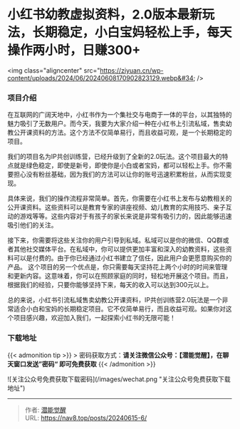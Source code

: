 # 小红书幼教虚拟资料，2.0版本最新玩法，长期稳定，小白宝妈轻松上手，每天操作两小时，日赚300&#43;


&lt;img class=&#34;aligncenter&#34; src=&#34;https://ziyuan.cn/wp-content/uploads/2024/06/20240608170902823129.webp&#34;  /&gt;

###  项目介绍

在互联网的广阔天地中，小红书作为一个集社交与电商于一体的平台，以其独特的魅力吸引了无数用户。而今天，我要为大家介绍一种在小红书上引流私域，售卖幼教公开课资料的方法。这个方法不仅简单易行，而且收益可观，是一个长期稳定的项目。

我们的项目名为IP共创训练营，已经升级到了全新的2.0玩法。这个项目最大的特点就是绿色稳定，即使是新号，即使你是小白或者宝妈，都可以轻松上手。你不需要担心没有粉丝基础，因为我们的方法可以让你的账号迅速积累粉丝，从而实现变现。

具体来说，我们的操作流程非常简单。首先，你需要在小红书上发布与幼教相关的公开课资料。这些资料可以是教育专家的讲座视频、幼儿教育的实用技巧、亲子互动的游戏等等。这些内容对于有孩子的家长来说是非常有吸引力的，因此能够迅速吸引他们的关注。

接下来，你需要将这些关注你的用户引导到私域。私域可以是你的微信、QQ群或者其他社交媒体平台。在私域中，你可以提供更加丰富和深入的幼教资料，这些资料可以是付费的。由于你已经通过小红书建立了信任，因此用户会更愿意购买你的产品。
这个项目的另一个优点是，你只需要每天坚持花上两个小时的时间来管理和更新内容。这意味着，你可以在照顾家庭的同时，轻松地开展这个项目。而且，根据我们的经验，只要你能够坚持下来，每天的收入可以达到300元以上。

总的来说，小红书引流私域售卖幼教公开课资料，IP共创训练营2.0玩法是一个非常适合小白和宝妈的长期稳定项目。它不仅简单易行，而且收益可观。如果你对这个项目感兴趣，欢迎加入我们，一起探索小红书的无限可能！


### 下载地址




{{&lt; admonition tip &gt;}}
&gt; 密码获取方式：**请关注微信公众号：【潜能觉醒】，在聊天窗口发送”密码“ 即可免费获取**
{{&lt; /admonition &gt;}}


![关注公众号免费获取下载密码](/images/wechat.png &#34;关注公众号免费获取下载地址&#34;)

---

> 作者: [潜能觉醒](https://nav8.top)  
> URL: https://nav8.top/posts/20240615-6/  

